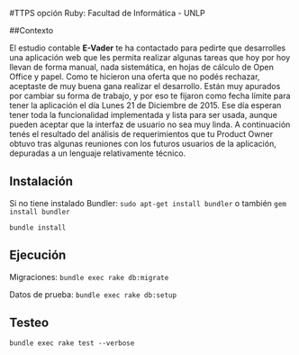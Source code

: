 #TTPS opción Ruby: Facultad de Informática - UNLP


##Contexto

El estudio contable **E-Vader** te ha contactado para pedirte que desarrolles una aplicación web que les
permita realizar algunas tareas que hoy por hoy llevan de forma manual, nada sistemática, en hojas de
cálculo de Open Office y papel. Como te hicieron una oferta que no podés rechazar, aceptaste de muy
buena gana realizar el desarrollo.
Están muy apurados por cambiar su forma de trabajo, y por eso te fijaron como fecha límite para tener la
aplicación el día Lunes 21 de Diciembre de 2015. Ese día esperan tener toda la funcionalidad
implementada y lista para ser usada, aunque pueden aceptar que la interfaz de usuario no sea muy linda.
A continuación tenés el resultado del análisis de requerimientos que tu Product Owner obtuvo tras algunas
reuniones con los futuros usuarios de la aplicación, depuradas a un lenguaje relativamente técnico.

## Instalación
  
  Si no tiene instalado Bundler: 
` sudo apt-get install bundler `  o también `gem install bundler`
  
` bundle install `

## Ejecución

  Migraciones: `bundle exec rake db:migrate`
  
  Datos de prueba: `bundle exec rake db:setup`
  
## Testeo

  ` bundle exec rake test --verbose `

  
